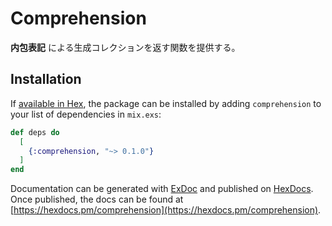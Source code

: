 # Comprehension

**内包表記** による生成コレクションを返す関数を提供する。

## Installation

If [available in Hex](https://hex.pm/docs/publish), the package can be installed
by adding `comprehension` to your list of dependencies in `mix.exs`:

```elixir
def deps do
  [
    {:comprehension, "~> 0.1.0"}
  ]
end
```

Documentation can be generated with [ExDoc](https://github.com/elixir-lang/ex_doc)
and published on [HexDocs](https://hexdocs.pm). Once published, the docs can
be found at [https://hexdocs.pm/comprehension](https://hexdocs.pm/comprehension).

